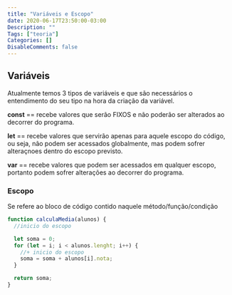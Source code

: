 ```yaml
---
title: "Variáveis e Escopo"
date: 2020-06-17T23:50:00-03:00
Description: ""
Tags: ["teoria"]
Categories: []
DisableComments: false
---
```


## Variáveis

Atualmente temos 3 tipos de variáveis e que são necessários o entendimento do seu tipo na hora da criação da variável.

**const** == recebe valores que serão FIXOS e não poderão ser alterados ao decorrer do programa.

**let** == recebe valores que servirão apenas para aquele escopo do código, ou seja, não podem ser acessados globalmente, mas podem sofrer alteraçnoes dentro do escopo previsto.

**var** == recebe valores que podem ser acessados em qualquer escopo, portanto podem sofrer alterações ao decorrer do programa.

### Escopo

Se refere ao bloco de código contido naquele método/função/condição

```js
function calculaMedia(alunos) {
  //inicio do escopo

  let soma = 0;
  for (let = i; i < alunos.lenght; i++) {
    //+ inicio do escopo
    soma = soma + alunos[i].nota;
  }

  return soma;
}
```

